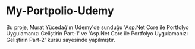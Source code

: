 # My-Portpolio-Udemy

Bu proje, Murat Yücedağ'ın Udemy'de sunduğu 'Asp.Net Core ile Portfolyo Uygulamanızı Geliştirin Part-1' ve 'Asp.Net Core ile Portfolyo Uygulamanızı Geliştirin Part-2' kursu sayesinde yapılmıştır.

